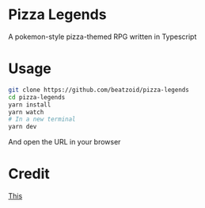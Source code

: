 # Pizza Legends

A pokemon-style pizza-themed RPG written in Typescript

# Usage

```bash
git clone https://github.com/beatzoid/pizza-legends
cd pizza-legends
yarn install
yarn watch
# In a new terminal
yarn dev
```

And open the URL in your browser

# Credit

[This](https://www.youtube.com/watch?v=fyi4vfbKEeo&list=PLcjhmZ8oLT0r9dSiIK6RB_PuBWlG1KSq_)

